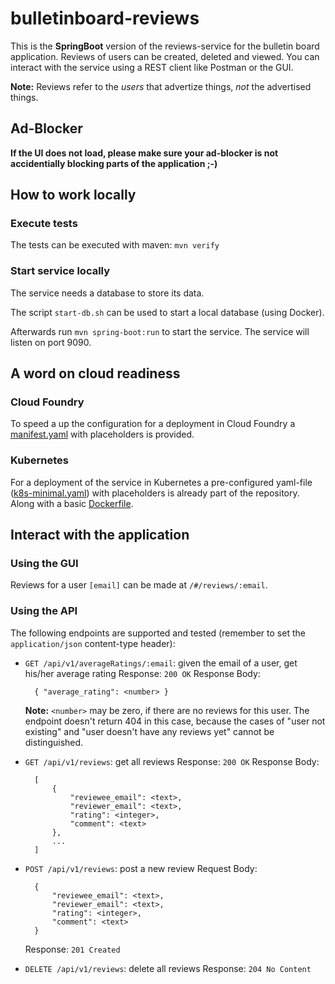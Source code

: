 # bulletinboard-reviews
This is the **SpringBoot** version of the reviews-service for the bulletin board application.
Reviews of users can be created, deleted and viewed.
You can interact with the service using a REST client like Postman or the GUI.

**Note:** Reviews refer to the _users_ that advertize things, _not_ the advertised things.

## Ad-Blocker
**If the UI does not load, please make sure your ad-blocker is not accidentially blocking parts of the application ;-)**

## How to work locally
### Execute tests
The tests can be executed with maven: `mvn verify`

### Start service locally
The service needs a database to store its data.

The script `start-db.sh` can be used to start a local database (using Docker).

Afterwards run `mvn spring-boot:run` to start the service.
The service will listen on port 9090.

## A word on cloud readiness

### Cloud Foundry
To speed a up the configuration for a deployment in Cloud Foundry a [manifest.yaml](manifest.yaml) with placeholders is provided.

### Kubernetes
For a deployment of the service in Kubernetes a pre-configured yaml-file ([k8s-minimal.yaml](k8s-minimal.yaml)) with placeholders is already part of the repository.
Along with a basic [Dockerfile](Dockerfile).

## Interact with the application

### Using the GUI
Reviews for a user `[email]` can be made at `/#/reviews/:email`.

### Using the API
The following endpoints are supported and tested (remember to set the `application/json` content-type header):
- `GET /api/v1/averageRatings/:email`: given the email of a user, get his/her average rating
  Response: `200 OK`
  Response Body:
  ```
    { "average_rating": <number> }
  ```

  **Note:** `<number>` may be zero, if there are no reviews for this user. The endpoint doesn't return 404 in this case, because the cases of "user not existing" and "user doesn't have any reviews yet" cannot be distinguished.
- `GET /api/v1/reviews`: get all reviews
  Response: `200 OK`
  Response Body:
  ```
    [
        {
            "reviewee_email": <text>, 
            "reviewer_email": <text>, 
            "rating": <integer>, 
            "comment": <text>
        },
        ...
    ]
  ```
- `POST /api/v1/reviews`: post a new review
  Request Body:
  ```
    {
        "reviewee_email": <text>, 
        "reviewer_email": <text>, 
        "rating": <integer>, 
        "comment": <text>
    }
  ```
  Response: `201 Created`
- `DELETE /api/v1/reviews`: delete all reviews
  Response: `204 No Content`

